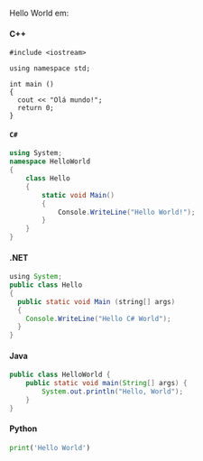 Hello World em:

#### C++

```cplusplus
#include <iostream>

using namespace std;

int main ()
{
  cout << "Olá mundo!"; 
  return 0;
}
```

#### `C#`

```csharp
using System;
namespace HelloWorld
{
    class Hello 
    {
        static void Main() 
        {
            Console.WriteLine("Hello World!");
        }
    }
}
```

#### .NET

```java
using System;
public class Hello
{
  public static void Main (string[] args)
  {
    Console.WriteLine("Hello C# World");
  }
}
```

#### Java

```java
public class HelloWorld {
    public static void main(String[] args) {
        System.out.println("Hello, World");
    }
}
```

#### Python

```python
print('Hello World')
```